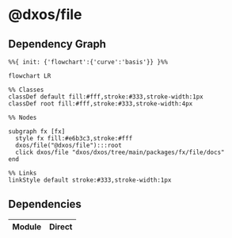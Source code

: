 # @dxos/file



## Dependency Graph

```mermaid
%%{ init: {'flowchart':{'curve':'basis'}} }%%

flowchart LR

%% Classes
classDef default fill:#fff,stroke:#333,stroke-width:1px
classDef root fill:#fff,stroke:#333,stroke-width:4px

%% Nodes

subgraph fx [fx]
  style fx fill:#e6b3c3,stroke:#fff
  dxos/file("@dxos/file"):::root
  click dxos/file "dxos/dxos/tree/main/packages/fx/file/docs"
end

%% Links
linkStyle default stroke:#333,stroke-width:1px
```

## Dependencies

| Module | Direct |
|---|---|
